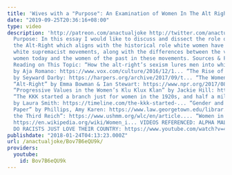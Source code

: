 ```yaml
---
title: 'Wives with a "Purpose": An Examination of Women In The Alt Right {reupload}'
date: "2019-09-25T20:36:16+08:00"
type: video
description: 'http://patreon.com/anactualjoke http://twitter.com/anactualjoke Stated
  Purpose: In this essay I would like to discuss and dissect the role of women within
  the Alt-Right which aligns with the historical role white women have played within
  white supremacist movements, along with the differences between the visibility of
  women today and the women of the past in these movements. Sources & For Further
  Reading on This Topic: “How the alt-right’s sexism lures men into white supremacy”
  by Aja Romano: https://www.vox.com/culture/2016/12/1... “The Rise of the Valkyries”
  by Seyward Darby: https://harpers.org/archive/2017/09/t... “The Women Behind the
  “Alt-Right” by Emma Bowman & Ian Stewart: https://www.npr.org/2017/08/20/544134...
  “Progressive Values in the Women’s Klu Klux Klan” by Jackie Hill: https://www.iwu.edu/history/construct...
  “The KKK started a branch just for women in the 1920s, and half a million joined”
  by Laura Smith: https://timeline.com/the-kkk-started-... “Gender and Legal History
  Paper” by Phillips, Amy Karen: https://www.law.georgetown.edu/librar... “Women in
  the Third Reich”: https://www.ushmm.org/wlc/en/article.... “Women in Nazi Germany”:
  https://en.wikipedia.org/wiki/Women_i... VIDEOS REFERENCED: ALPHA MALES: https://www.youtube.com/watch?v=k6jYB...
  DO RACISTS JUST LOVE THEIR COUNTRY: https://www.youtube.com/watch?v=4mR38...'
publishdate: "2018-01-24T04:13:23.000Z"
url: /anactualjoke/Bov7B6eQU9k/
providers:
  youtube:
    id: Bov7B6eQU9k
---
```

